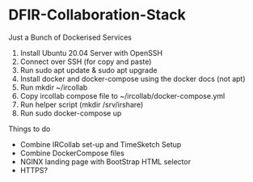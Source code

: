 # DFIR-Collaboration-Stack
Just a Bunch of Dockerised Services

1. Install Ubuntu 20.04 Server with OpenSSH
2. Connect over SSH (for copy and paste)
3. Run sudo apt update & sudo apt upgrade
3. Install docker and docker-compose using the docker docs (not apt)
5. Run mkdir ~/ircollab
6. Copy ircollab compose file to ~/ircollab/docker-compose.yml
7. Run helper script (mkdir /srv/irshare)
7. Run sudo docker-compose up

Things to do
- Combine IRCollab set-up and TimeSketch Setup
- Combine DockerCompose files
- NGINX landing page with BootStrap HTML selector
- HTTPS?
